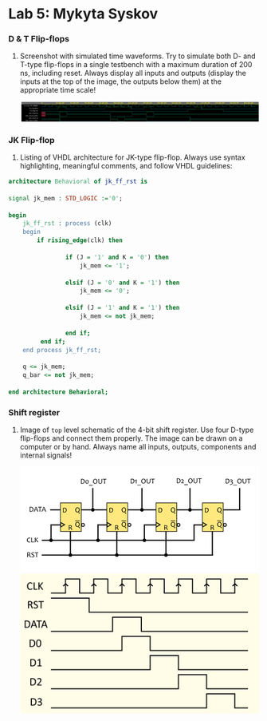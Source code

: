 # Lab 5: Mykyta Syskov

### D & T Flip-flops

1. Screenshot with simulated time waveforms. Try to simulate both D- and T-type flip-flops in a single testbench with a maximum duration of 200 ns, including reset. Always display all inputs and outputs (display the inputs at the top of the image, the outputs below them) at the appropriate time scale!

   ![D&T_sim.png](D&T_sim.png)

### JK Flip-flop

1. Listing of VHDL architecture for JK-type flip-flop. Always use syntax highlighting, meaningful comments, and follow VHDL guidelines:

```vhdl
architecture Behavioral of jk_ff_rst is

signal jk_mem : STD_LOGIC :='0';

begin
    jk_ff_rst : process (clk)
    begin
        if rising_edge(clk) then
        
            	if (J = '1' and K = '0') then
                	jk_mem <= '1';
                    
                elsif (J = '0' and K = '1') then
                	jk_mem <= '0';
                    
                elsif (J = '1' and K = '1') then
                	jk_mem <= not jk_mem;
                    
                end if;
         end if;
    end process jk_ff_rst;
    
    q <= jk_mem;
    q_bar <= not jk_mem;

end architecture Behavioral;
```

### Shift register

1. Image of `top` level schematic of the 4-bit shift register. Use four D-type flip-flops and connect them properly. The image can be drawn on a computer or by hand. Always name all inputs, outputs, components and internal signals!

   ![shift_register_sch.png](shift_register_sch.png)
   ![shift_register_prcss.png](shift_register_prcss.png)
